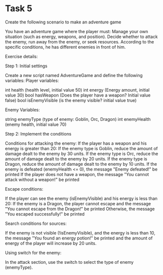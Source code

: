 # Task 5

Create the following scenario to make an adventure game

You have an adventure game where the player must:
 Manage your own situation (such as energy, weapons, and position).
 Decide whether to attack the enemy, run away from the enemy, or seek resources.
 According to the specific conditions, he has different enemies in front of him.

Exercise details:

Step 1: Initial settings

Create a new script named AdventureGame and define the following variables:
 Player variables:

 int health (health level, initial value 50)
 int energy (Energy amount, initial value 30)
 bool hasWeapon (Does the player have a weapon? Initial value false)
 bool isEnemyVisible (is the enemy visible? initial value true)

 Enemy Variables:

 string enemyType (type of enemy: Goblin, Orc, Dragon)
 int enemyHealth (enemy health, initial value 70)

Step 2: Implement the conditions

 Conditions for attacking the enemy:
 If the player has a weapon and his energy is greater than 20:
 If the enemy type is Goblin, reduce the amount of damage dealt to the enemy by 30 units.
 If the enemy type is Orc, reduce the amount of damage dealt to the enemy by 20 units.
 If the enemy type is Dragon, reduce the amount of damage dealt to the enemy by 10 units.
 If the enemy is defeated (enemyHealth <= 0), the message "Enemy defeated!" be printed
 If the player does not have a weapon, the message "You cannot attack without a weapon!" be printed

 Escape conditions:

 If the player can see the enemy (isEnemyVisible) and his energy is less than 20:
 If the enemy is a Dragon, the player cannot escape and the message "You cannot escape from the Dragon!" be printed
 Otherwise, the message "You escaped successfully!" be printed

 Search conditions for sources:

 If the enemy is not visible (!isEnemyVisible), and the energy is less than 10, the message "You found an energy potion!" be printed and the amount of energy of the player will increase by 20 units.

 Using switch for the enemy:
 
 In the attack section, use the switch to select the type of enemy (enemyType).